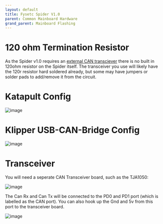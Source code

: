 ```yaml
---
layout: default 
title: Fysetc Spider V1.0
parent: Common Mainboard Hardware
grand_parent: Mainboard Flashing
---
```


# 120 ohm Termination Resistor

As the Spider v1.0 requires an [external CAN transciever](#transceiver) there is no built in 120ohm resistor on the Spider itself. The transceiver you use will likely have the 120r resistor hard soldered already, but some may have jumpers or solder pads to add/remove it from the circuit.

# Katapult Config

![image](https://github.com/user-attachments/assets/3d8e589e-feaa-4695-9328-539dc8ac21c9)


# Klipper USB-CAN-Bridge Config

![image](https://user-images.githubusercontent.com/124253477/221349817-d7381c21-fecc-4111-a34b-bf0522cd456e.png)


# Transceiver
You will need a seperate CAN Transceiver board, such as the TJA1050:

![image](https://github.com/Esoterical/voron_canbus/assets/124253477/2df10f80-8239-4368-9aa4-e1abe9ded541)


The Can Rx and Can Tx will be connected to the PD0 and PD1 port (which is labelled as the CAN port). You can also hook up the Gnd and 5v from this port to the transceiver board.

![image](https://user-images.githubusercontent.com/124253477/221392367-bc3c2d55-2869-4d79-9610-3f2bb0bf41dc.png)
